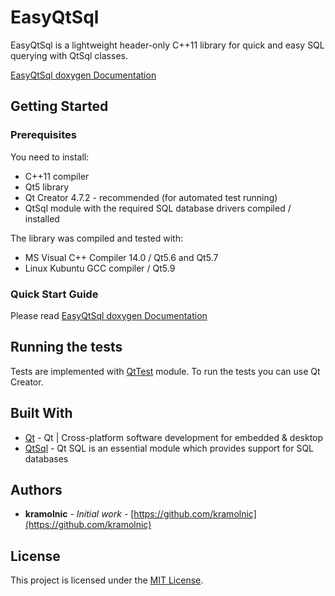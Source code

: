 # EasyQtSql
EasyQtSql is a lightweight header-only C++11 library for quick and easy SQL querying with QtSql classes.

[EasyQtSql doxygen Documentation](https://kramolnic.github.io/EasyQtSql/)

## Getting Started
### Prerequisites
You need to install:
* C++11 compiler
* Qt5 library
* Qt Creator 4.7.2 - recommended (for automated test running)
* QtSql module with the required SQL database drivers compiled / installed

The library was compiled and tested with:
* MS Visual C++ Compiler 14.0 / Qt5.6 and Qt5.7
* Linux Kubuntu GCC compiler / Qt5.9

### Quick Start Guide

Please read [EasyQtSql doxygen Documentation](https://kramolnic.github.io/EasyQtSql/)

## Running the tests
Tests are implemented with [QtTest](http://doc.qt.io/archives/qt-5.7/qttest-index.html) module. To run the tests you can use Qt Creator. 

## Built With

* [Qt](https://www.qt.io/) - Qt | Cross-platform software development for embedded &amp; desktop
* [QtSql](http://doc.qt.io/archives/qt-5.7/qtsql-index.html) - Qt SQL is an essential module which provides support for SQL databases

## Authors

* **kramolnic** - *Initial work* - [https://github.com/kramolnic](https://github.com/kramolnic)

## License

This project is licensed under the [MIT License](https://github.com/kramolnic/EasyQtSql/blob/master/EasyQtSql/License.txt).

